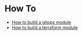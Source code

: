 # How To

- [How to build a gitops module](./how-to-gitops.md)
- [How to build a terraform module](./how-to-terraform.md)
